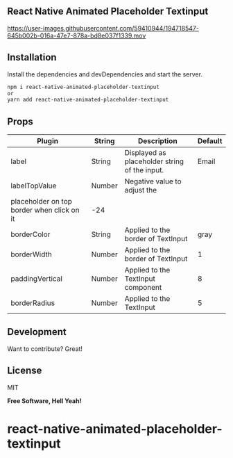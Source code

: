 ## React Native Animated Placeholder Textinput

https://user-images.githubusercontent.com/59410944/194718547-645b002b-016a-47e7-878a-bd8e037f1339.mov

## Installation

Install the dependencies and devDependencies and start the server.

```sh
npm i react-native-animated-placeholder-textinput
or
yarn add react-native-animated-placeholder-textinput
```

## Props

| Plugin                                     | String | Description                                   | Default |
| ------------------------------------------ | ------ | --------------------------------------------- | ------- |
| label                                      | String | Displayed as placeholder string of the input. | Email   |
| labelTopValue                              | Number | Negative value to adjust the                  |
| placeholder on top border when click on it | -24    |
| borderColor                                | String | Applied to the border of TextInput            | gray    |
| borderWidth                                | Number | Applied to the border of TextInput            | 1       |
| paddingVertical                            | Number | Applied to the TextInput component            | 8       |
| borderRadius                               | Number | Applied to the TextInput                      | 5       |

## Development

Want to contribute? Great!

## License

MIT

**Free Software, Hell Yeah!**
# react-native-animated-placeholder-textinput
